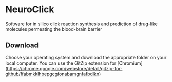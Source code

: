 # NeuroClick
Software for in silico click reaction synthesis and prediction of drug-like molecules permeating the blood-brain barrier

## Download
Choose your operating system and download the appropriate folder on your local computer. You can use the GitZip extension for [Chromium] (https://chrome.google.com/webstore/detail/gitzip-for-github/ffabmkklhbepgcgfonabamgnfafbdlkn)
